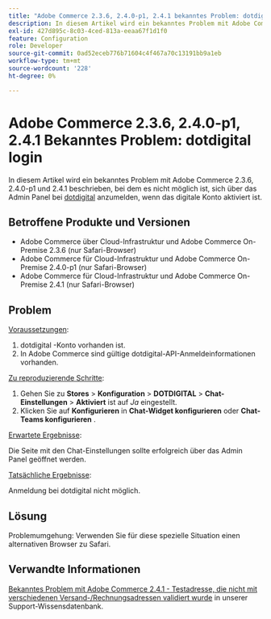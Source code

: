```yaml
---
title: "Adobe Commerce 2.3.6, 2.4.0-p1, 2.4.1 bekanntes Problem: dotdigital login"
description: In diesem Artikel wird ein bekanntes Problem mit Adobe Commerce 2.3.6, 2.4.0-p1 und 2.4.1 beschrieben, bei dem es nicht möglich ist, sich über das Admin Panel bei [dotdigital](https://dotdigital.com/) anzumelden, wenn das digitale Konto aktiviert ist.
exl-id: 427d895c-8c03-4ced-813a-eeaa67f1d1f0
feature: Configuration
role: Developer
source-git-commit: 0ad52eceb776b71604c4f467a70c13191bb9a1eb
workflow-type: tm+mt
source-wordcount: '228'
ht-degree: 0%

---
```


# Adobe Commerce 2.3.6, 2.4.0-p1, 2.4.1 Bekanntes Problem: dotdigital login

In diesem Artikel wird ein bekanntes Problem mit Adobe Commerce 2.3.6, 2.4.0-p1 und 2.4.1 beschrieben, bei dem es nicht möglich ist, sich über das Admin Panel bei [dotdigital](https://dotdigital.com/) anzumelden, wenn das digitale Konto aktiviert ist.

## Betroffene Produkte und Versionen

* Adobe Commerce über Cloud-Infrastruktur und Adobe Commerce On-Premise 2.3.6 (nur Safari-Browser)
* Adobe Commerce für Cloud-Infrastruktur und Adobe Commerce On-Premise 2.4.0-p1 (nur Safari-Browser)
* Adobe Commerce für Cloud-Infrastruktur und Adobe Commerce On-Premise 2.4.1 (nur Safari-Browser)

## Problem

<u>Voraussetzungen</u>:

1. dotdigital -Konto vorhanden ist.
1. In Adobe Commerce sind gültige dotdigital-API-Anmeldeinformationen vorhanden.

<u>Zu reproduzierende Schritte</u>:

1. Gehen Sie zu **Stores** > **Konfiguration** > **DOTDIGITAL** > **Chat-Einstellungen** > **Aktiviert** ist auf *Ja* eingestellt.
1. Klicken Sie auf **Konfigurieren** in **Chat-Widget konfigurieren** oder **Chat-Teams konfigurieren** .

<u>Erwartete Ergebnisse</u>:

Die Seite mit den Chat-Einstellungen sollte erfolgreich über das Admin Panel geöffnet werden.

<u>Tatsächliche Ergebnisse</u>:

Anmeldung bei dotdigital nicht möglich.

## Lösung

Problemumgehung: Verwenden Sie für diese spezielle Situation einen alternativen Browser zu Safari.

## Verwandte Informationen

[Bekanntes Problem mit Adobe Commerce 2.4.1 - Testadresse, die nicht mit verschiedenen Versand-/Rechnungsadressen validiert wurde](/help/troubleshooting/miscellaneous/magento-2-4-1-vertex-address-validation-message-post-address-update.md) in unserer Support-Wissensdatenbank.
